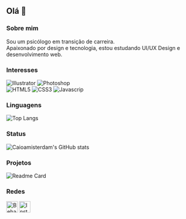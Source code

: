 ## Olá 👋

### Sobre mim

Sou um psicólogo em transição de carreira. 
<br>Apaixonado por design e tecnologia, estou estudando UI/UX Design e desenvolvimento web.

### Interesses

![Illustrator](https://img.shields.io/badge/Adobe%20Illustrator-FF9A00?style=for-the-badge&logo=adobe%20illustrator&logoColor=white)
![Photoshop](https://img.shields.io/badge/Adobe%20Photoshop-31A8FF?style=for-the-badge&logo=Adobe%20Photoshop&logoColor=black)
<br>
![HTML5](https://img.shields.io/badge/HTML5-E34F26?style=for-the-badge&logo=html5&logoColor=white)
![CSS3](https://img.shields.io/badge/CSS3-1572B6?style=for-the-badge&logo=css3&logoColor=white)
![Javascrip](https://img.shields.io/badge/JavaScript-323330?style=for-the-badge&logo=javascript&logoColor=F7DF1E)

### Linguagens

![Top Langs](https://github-readme-stats.vercel.app/api/top-langs/?username=caioamisterdam&theme=dark)

### Status

![Caioamisterdam's GitHub stats](https://github-readme-stats.vercel.app/api?username=caioamisterdam&theme=city_lights)

### Projetos

![Readme Card](https://github-readme-stats.vercel.app/api/pin/?username=caioamisterdam&repo=jornada-dev.github.io&theme=dark)

### Redes

[<img src="https://img.shields.io/badge/Behance-0054F7?style=for-the-badge&logo=behance&logoColor=white" alt="Behance" height="30">](behance.net/caioamisterdam)
[<img src="https://img.shields.io/badge/Instagram-E4405F?style=for-the-badge&logo=instagram&logoColor=white" alt="Instagram" height="30">](instagram.com/caioamisterdam.design)



